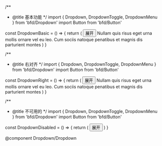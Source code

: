 /**
 * @title 基本功能
 */
import { Dropdown, DropdownToggle, DropdownMenu } from 'bfd/Dropdown'
import Button from 'bfd/Button'

const DropdownBasic = () => {
  return (
    <Dropdown>
      <DropdownToggle>
        <Button>展开</Button>
      </DropdownToggle>
      <DropdownMenu>
        Nullam quis risus eget urna mollis
        ornare vel eu leo. Cum sociis natoque
        penatibus et magnis dis parturient montes
      </DropdownMenu>
    </Dropdown>
  )
}

/**
 * @title 右对齐
 */
import { Dropdown, DropdownToggle, DropdownMenu } from 'bfd/Dropdown'
import Button from 'bfd/Button'

const DropdownRight = () => {
  return (
    <Dropdown>
      <DropdownToggle>
        <Button>展开</Button>
      </DropdownToggle>
      <DropdownMenu right>
        Nullam quis risus eget urna mollis
        ornare vel eu leo. Cum sociis natoque
        penatibus et magnis dis parturient montes
      </DropdownMenu>
    </Dropdown>
  )
}

/**
 * @title 不可用的
 */
import { Dropdown, DropdownToggle, DropdownMenu } from 'bfd/Dropdown'
import Button from 'bfd/Button'

const DropdownDisabled = () => {
  return (
    <Dropdown disabled>
      <DropdownToggle>
        <Button>展开</Button>
      </DropdownToggle>
      <DropdownMenu></DropdownMenu>
    </Dropdown>
  )
}

@component Dropdown/Dropdown
